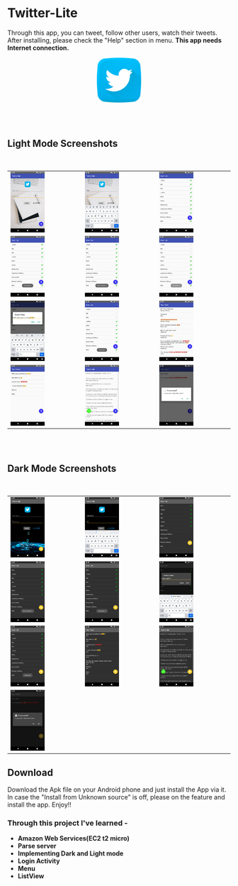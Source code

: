 # Twitter-Lite
Through this app, you can tweet, follow other users, watch their tweets. After installing, please check the "Help" section in menu. **This app needs Internet connection.**

<p align="center">
     <img src="https://github.com/AArgharupa/TwitterLiteSourceCode/blob/master/ParseStarterProject/src/main/res/drawable/twitter.png" width="20%">
</p>
</br>
</br>



## Light Mode Screenshots
</br>
<table>
  <tr>
    <td>  <img src="https://github.com/AArgharupa/Twitter-Lite/blob/master/Twitter%20Lite%20Light%20Mode%20Screenshots/Screenshot_1600843308.png" width="50%"></td>
    <td><img src="https://github.com/AArgharupa/Twitter-Lite/blob/master/Twitter%20Lite%20Light%20Mode%20Screenshots/Screenshot_1600843318.png" width="50%"></td>
    <td><img src="https://github.com/AArgharupa/Twitter-Lite/blob/master/Twitter%20Lite%20Light%20Mode%20Screenshots/Screenshot_1600843324.png" width="50%"></td>
  </tr>
     <tr>
    <td>  <img src="https://github.com/AArgharupa/Twitter-Lite/blob/master/Twitter%20Lite%20Light%20Mode%20Screenshots/Screenshot_1600843327.png" width="50%"></td>
    <td><img src="https://github.com/AArgharupa/Twitter-Lite/blob/master/Twitter%20Lite%20Light%20Mode%20Screenshots/Screenshot_1600843329.png" width="50%"></td>
    <td><img src="https://github.com/AArgharupa/Twitter-Lite/blob/master/Twitter%20Lite%20Light%20Mode%20Screenshots/Screenshot_1600843334.png" width="50%"></td>
  </tr>
     <tr>
    <td>  <img src="https://github.com/AArgharupa/Twitter-Lite/blob/master/Twitter%20Lite%20Light%20Mode%20Screenshots/Screenshot_1600843361.png"width="50%"></td>
    <td><img src="https://github.com/AArgharupa/Twitter-Lite/blob/master/Twitter%20Lite%20Light%20Mode%20Screenshots/Screenshot_1600843364.png" width="50%"></td>
    <td><img src="https://github.com/AArgharupa/Twitter-Lite/blob/master/Twitter%20Lite%20Light%20Mode%20Screenshots/Screenshot_1600843370.png" width="50%"></td>
  </tr>
     <tr>
    <td>  <img src="https://github.com/AArgharupa/Twitter-Lite/blob/master/Twitter%20Lite%20Light%20Mode%20Screenshots/Screenshot_1600843378.png" width="50%"></td>
    <td><img src="https://github.com/AArgharupa/Twitter-Lite/blob/master/Twitter%20Lite%20Light%20Mode%20Screenshots/Screenshot_1600843385.png" width="50%"></td>
    <td><img src="https://github.com/AArgharupa/Twitter-Lite/blob/master/Twitter%20Lite%20Light%20Mode%20Screenshots/Screenshot_1600845690.png" width="50%"></td>
  </tr>
 </table>
 </br>
 </br>
 
 
 ## Dark Mode Screenshots
 </br>
<table>
  <tr>
    <td>  <img src="https://github.com/AArgharupa/Twitter-Lite/blob/master/Twitter%20Lite%20Dark%20Mode%20Screenshots/Screenshot_1600843461.png" width="50%"></td>
    <td><img src="https://github.com/AArgharupa/Twitter-Lite/blob/master/Twitter%20Lite%20Dark%20Mode%20Screenshots/Screenshot_1600843473.png" width="50%"></td>
    <td><img src="https://github.com/AArgharupa/Twitter-Lite/blob/master/Twitter%20Lite%20Dark%20Mode%20Screenshots/Screenshot_1600843490.png" width="50%"></td>
  </tr>
     <tr>
    <td>  <img src="https://github.com/AArgharupa/Twitter-Lite/blob/master/Twitter%20Lite%20Dark%20Mode%20Screenshots/Screenshot_1600843494.png" width="50%"></td>
    <td><img src="https://github.com/AArgharupa/Twitter-Lite/blob/master/Twitter%20Lite%20Dark%20Mode%20Screenshots/Screenshot_1600843497.png" width="50%"></td>
    <td><img src="https://github.com/AArgharupa/Twitter-Lite/blob/master/Twitter%20Lite%20Dark%20Mode%20Screenshots/Screenshot_1600843517.png" width="50%"></td>
  </tr>
     <tr>
    <td>  <img src="https://github.com/AArgharupa/Twitter-Lite/blob/master/Twitter%20Lite%20Dark%20Mode%20Screenshots/Screenshot_1600843523.png" width="50%"></td>
    <td><img src="https://github.com/AArgharupa/Twitter-Lite/blob/master/Twitter%20Lite%20Dark%20Mode%20Screenshots/Screenshot_1600843531.png" width="50%"></td>
    <td><img src="https://github.com/AArgharupa/Twitter-Lite/blob/master/Twitter%20Lite%20Dark%20Mode%20Screenshots/Screenshot_1600843538.png" width="50%"></td>
  </tr>
     <tr>
    <td>  <img src="https://github.com/AArgharupa/Twitter-Lite/blob/master/Twitter%20Lite%20Dark%20Mode%20Screenshots/Screenshot_1600845682.png" width="50%"></td>
    </tr>
     
</table>

 



## Download
Download the Apk file on your Android phone and just install the App via it. In case the "Install from Unknown source" is off, please on the feature and install the app. Enjoy!!

### Through this project I've learned -
* **Amazon Web Services(EC2 t2 micro)**
* **Parse server**
* **Implementing Dark and Light mode**
* **Login Activity**
* **Menu**
* **ListView**
